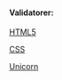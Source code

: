 #### Validatorer:

[HTML5](http://validator.w3.org/check/referer)

[CSS](http://jigsaw.w3.org/css-validator/check/referer)

[Unicorn](http://validator.w3.org/unicorn/check?ucn_uri=referer&amp;ucn_task=conformance)
